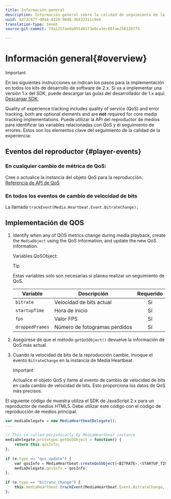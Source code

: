 ```yaml
---
title: Información general
description: Información general sobre la calidad de seguimiento de la experiencia (QoE, QoS) mediante el SDK de medios.
uuid: 4d73c47f-d0a4-4228-9040-d6432311c9eb
translation-type: tm+mt
source-git-commit: 7da115fae0a05548173e8ca3ec68fae250128775

---
```



# Información general{#overview}

>[!IMPORTANT]
>
>En las siguientes instrucciones se indican los pasos para la implementación en todos los kits de desarrollo de software de 2.x. Si va a implementar una versión 1.x del SDK, puede descargar las guías del desarrollador de 1.x aquí: [Descargar SDK.](/help/sdk-implement/download-sdks.md)

Quality of experience tracking includes quality of service (QoS) and error tracking, both are optional elements and are **not** required for core media tracking implementations. Puede utilizar la API del reproductor de medios para identificar las variables relacionadas con QoS y el seguimiento de errores. Estos son los elementos clave del seguimiento de la calidad de la experiencia:

## Eventos del reproductor {#player-events}

### En cualquier cambio de métrica de QoS:

Cree o actualice la instancia del objeto QoS para la reproducción. [Referencia de API de QoS](https://adobe-marketing-cloud.github.io/media-sdks/reference/javascript/MediaHeartbeat.html#.createQoSObject)

### En todos los eventos de cambio de velocidad de bits

La llamada `trackEvent(Media.Heartbeat.Event.BitrateChange);`

## Implementación de QOS

1. Identify when any of QOS metrics change during media playback, create the `MediaObject` using the QoS information, and update the new QoS information.

   Variables QoSObject:

   >[!TIP]
   >
   >Estas variables solo son necesarias si planea realizar un seguimiento de QoS.

   | Variable | Descripción | Requerido |
   | --- | --- | :---: |
   | `bitrate` | Velocidad de bits actual | Sí |
   | `startupTime` | Hora de inicio | Sí |
   | `fps` | Valor FPS | Sí |
   | `droppedFrames` | Número de fotogramas perdidos | Sí |

1. Asegúrese de que el método `getQoSObject()` devuelve la información de QoS más actual.
1. Cuando la velocidad de bits de la reproducción cambie, invoque el evento `BitrateChange` en la instancia de Media Heartbeat.

   >[!IMPORTANT]
   >
   >Actualice el objeto QoS y llame al evento de cambio de velocidad de bits en cada cambio de velocidad de bits. Esto proporciona los datos de QoS más precisos.

El siguiente código de muestra utiliza el SDK de JavaScript 2.x para un reproductor de medios HTML5. Debe utilizar este código con el código de reproducción de medios principal.

```js
var mediaDelegate = new MediaHeartbeatDelegate(); 
...  
 
// This is called periodically by MediaHeartbeat instance 
mediaDelegate.prototype.getQoSObject = function() { 
    return this.qosInfo; 
}; 
 
if (e.type == "qos_update") { 
    var qosInfo = MediaHeartbeat.createQoSObject(<BITRATE>,<STARTUP_TIME>,<FPS>,<DROPPED_FRAMES>); 
    mediaDelegate.qosInfo = qosInfo; 
}; 
 
if (e.type == "bitrate_change") { 
    this.mediaHeartbeat.trackEvent(MediaHeartbeat.Event.BitrateChange, qosObject); 
};
```

